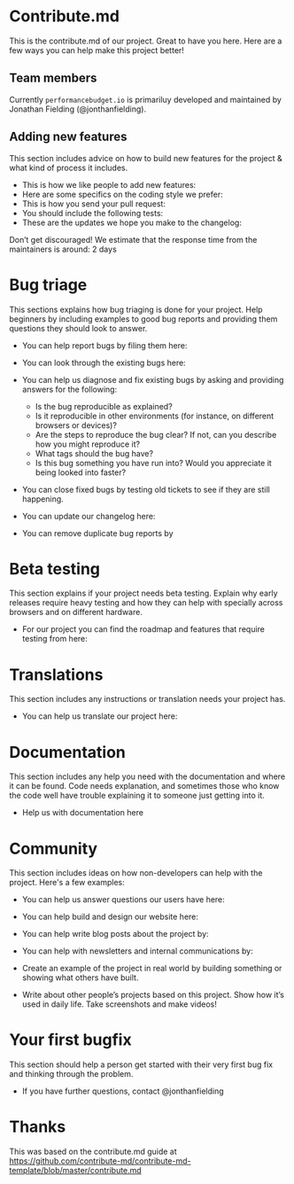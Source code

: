 # Contribute.md

This is the contribute.md of our project. Great to have you here. Here are a few ways you can help make this project better!

## Team members

Currently `performancebudget.io` is primariluy developed and maintained by Jonathan Fielding (@jonthanfielding).

## Adding new features

This section includes advice on how to build new features for the project & what kind of process it includes.

- This is how we like people to add new features:
- Here are some specifics on the coding style we prefer:
- This is how you send your pull request:
- You should include the following tests:
- These are the updates we hope you make to the changelog:

Don’t get discouraged! We estimate that the response time from the
maintainers is around: 2 days

# Bug triage

This sections explains how bug triaging is done for your project. Help beginners by including examples to good bug reports and providing them questions they should look to answer.

- You can help report bugs by filing them here:
- You can look through the existing bugs here:

- You can help us diagnose and fix existing bugs by asking and providing answers for the following:

  - Is the bug reproducible as explained?
  - Is it reproducible in other environments (for instance, on different browsers or devices)?
  - Are the steps to reproduce the bug clear? If not, can you describe how you might reproduce it?
  - What tags should the bug have?
  - Is this bug something you have run into? Would you appreciate it being looked into faster?

- You can close fixed bugs by testing old tickets to see if they are still happening.
- You can update our changelog here:
- You can remove duplicate bug reports by

# Beta testing

This section explains if your project needs beta testing. Explain why early releases require heavy testing and how they can help with specially across browsers and on different hardware.

- For our project you can find the roadmap and features that require
  testing from here:

# Translations

This section includes any instructions or translation needs your project has.

- You can help us translate our project here:

# Documentation

This section includes any help you need with the documentation and where it can be found. Code needs explanation, and sometimes those who know the code well have trouble explaining it to someone just getting into it.

- Help us with documentation here

# Community

This section includes ideas on how non-developers can help with the project. Here's a few examples:

- You can help us answer questions our users have here:
- You can help build and design our website here:
- You can help write blog posts about the project by:
- You can help with newsletters and internal communications by:

- Create an example of the project in real world by building something or
  showing what others have built.
- Write about other people’s projects based on this project. Show how
  it’s used in daily life. Take screenshots and make videos!

# Your first bugfix

This section should help a person get started with their very first bug fix and thinking through the problem.

- If you have further questions, contact @jonthanfielding

# Thanks

This was based on the contribute.md guide at https://github.com/contribute-md/contribute-md-template/blob/master/contribute.md

